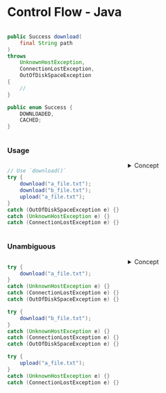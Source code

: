 # Control Flow - Java

<div style="display: flex; justify-content: center; gap: 20px;">
<div style="flex-basis: 50%;">

```java
public Success download(
    final String path
)
throws
    UnknownHostException,
    ConnectionLostException,
    OutOfDiskSpaceException
{
    //
}

public enum Success {
    DOWNLOADED,
    CACHED;
}
```

<!--

# /*
# {
#     File file = new File(path);
#     if (path.exists()) {
#         // Assume content is unchanged.
#         return Success.CACHED;
#     }
#
#     // ⚠️ throws UnknownHostException
#     // if IP address is of illegal length
#     InetAddress host = InetAddress.getByAddress(
#         new byte[] { 127, 0, 0, 1 }
#     );
#
#     String line = null;
#     try (
#         Socket socket = /* .. */;
#         BufferedReader input = /* .. */;
#         FileOutputStream out = /* .. */;
#     ) {
#         while(true) {
#             try {
#                 line = input.readLine();
#             } catch (IOException e) {
#                 throw new ConnectionLostException(e);
#             }
#
#             if (line == null) { break; }
#
#             try {
#                 out.writeLine(line);
#             } catch (IOException e) {
#                 throw new OutOfDiskSpaceException(e);
#             }
#         }
#     }
#
#     return Success.DOWNLOADED;
# }
# */

-->

</div>

<div style="flex-basis: 50%;">

<object
    type="image/svg+xml"
    data="control_flow.svg"
    width="250"></object>
<small>[](https://azriel.im/dot_ix/?src=LQhQAsEsFMCcENYGNwE8BcoAEWBmkAbaAfQBMB7AdwDsDz5T0sBvAX2y1MgGcBrY7gAd4SEpGrcArrnxIY1AC5M2HJOWrVoSBZHXFY0btCUt2OUhOJ1yvSYOK54hZWc5Va9UsSQjw0RqYcFDR0DMQ2LqCg1OSkJNTwALaGmDj4RGTuoQE4uXlYAETBHgwAFACUBUFZnuG8TPmNhTYAhE1V5jVhPij%2BDe09fqR5HZyW1rb2js5NOAWS1LwxNLkAPABGsAD0AHzg5NwKo2oaWjp6BkYmA%2Bqa2rrUG7BYu3SHo1x8AsKixOJSMkgcmgiiYBXIkgUWHIuCeLx2n14WCEImgVWisRIcW4SG4qTwhCxXQCBQ%2BxLqYLJIVqgz6hQ%2B43INjsDicBEpqluZwe%2BkMxg55h4-BRv3%2B0lk8hMpKiMTixGgiXIACsePj0kTqQwmIBeDcApzvVTVeCJYQCg5AaSl5aQFtYBdnaCjOZUzZTEAPBuABH3Oad7hc%2BSZADLkQSF31Rfwk4qBkp1gD6dqL%2BADmKQ46syhuIKYtFKwAG1k8VsgAaNypmwAXSThPT2TTeZpvjpOYrNYYhablrrpDLaUb5LIDsmrJmDYyrZbfZZ0wInYJw57Jzu52ovKuTCHGothbn3J9VynuZ7iODorDgOBoOze8NLaDIrEx4lIIUZdACj8yXxh1QRDxHBwsqx0EcSQCAUb9GmgAAPBQECYAByJBJFgbhyFgYBBHIcQFDgGCfyLDNjQAMjjAwQRwnBuHAeBBBINQ6FgJgiOgEi8lbbx2yYAAqBimNyCxuCsJl%2BwnJh8IMUhSORCiqO8chaKYUScM3b1F0ufksHY%2BTmOvH5bwBe8z3U-xQCAA)</small>

</div>
</div>

### Usage

<div style="display: flex; justify-content: center; gap: 20px;">
<div style="flex-basis: 50%;">

```java
// Use `download()`
try {
    download("a_file.txt");
    download("b_file.txt");
    upload("a_file.txt");
}
catch (OutOfDiskSpaceException e) {}
catch (UnknownHostException e) {}
catch (ConnectionLostException e) {}
```

</div>

<div style="flex-basis: 50%;">
<details><summary>Concept</summary>

<object
    type="image/svg+xml"
    data="control_flow_java_entangled.svg"
    width="370"></object>
<small>[](https://azriel.im/dot_ix/?src=LQhQAsEsFMCcENYGNwE8BcoAEWAmkBnAawH0CAHeJaEyAOwIFcAzZyJGOgF3SwG8AvtixIA9nTrQkXSOJKxoBaD35CcuBiQA2o0UUbkSzeJC29Bwtlpq5RAdzo74uEgEZzarFZv3Ho5yQATB6WpjQGTrghoHSiuDR08AC2ipg43iS2DpFuvDj5%2BQBEWX7OABQAlIWh1pm%2BOcEFTcX1-riV1elhJBFteU0Dhb3lFTideJo6egZGJmYDRYx0RLEO%2BQA8AEawAPQAfOCiBFzjYhJSMnIKSioLhWeS0rJ0W7BY%2BzrH4-jEZJTUtAYLDYHGg3F4hVEjC4WFEzFe7z2PyIWAoVGg1RicRsiiQBDSXm6JRy7iwhXGGWJbSCEIp3WGUTJ30mun0hmMplpwgeF2e8kUyi56kIpDRAPoTFY7E4KnJoCx8RI0CSogAVoQCZTWgFSYBeDcApzs1HzZamNA1GnrkSK8XWAE53hBoCNpWTMOfNADwbgAR97niR6XOj8m68QAy5A6RX90YDJSCZTbAH078uguAA5qkLVSdSRMizpuy5rwANpak06gA0EydUzZs1MAF109qXK4szynlcBSoi0TG25y63-YHlPWurUM02s8iI%2BKgVLQeCsF3Rz3XOXJ2KaBLgdKwVxh4SlyWXIEJznq27C8XSkfV6fXXM95eGi3fbz20GF4-TX2X22A9chw2h5BBO4brlGW5zp2n4BIEq6gf8G4zjGO4PvSVrUtmlYunmnIfmhkQ3lhuY1loqG1Ayz7nL%2Bg5QfhbTflRA7-ru8pcOAyrQASxyoNY%2BLCDgsSKvExiMFoXB8QM0AAB5cAgvAAORIIwsAEKIsDAOQoj0FwcDyfxWBJqmmTQCJYkSU0xywHoNAEOAzgJGpSTwPMABsAAMbn6SOWhkHZiqxLATnzAArB5%2BmOs6xHnlgABkCi4PwqJ2eQNBiDosC8PFWCeDg-Z8sxvAAFTxeF8GRpus6xlgxVJvp0HjphkVnvmsW4ForiJbZ8ApSQaVqQpqDQFoOh2PJ2V1d2QHNr1P5MR2RVta4E0Hlebggb8YEVch86FYty3Gqtx6NVWd64TFbWBJ1yWpaI6UKTpzljTl%2B4HU%2BM2Mfl83VRd%2B11EBR1rgh4GVTuC1aIEv0Ucd2EkbwMUMld3U3XdWDyeQylWtAT2Q%2BhATvX6n3voVDKgEAA)</small>

</details>
</div>

</div>

### Unambiguous

<div style="display: flex; justify-content: center; gap: 20px;">
<div style="flex-basis: 50%;">

```java
try {
    download("a_file.txt");
}
catch (UnknownHostException e) {}
catch (ConnectionLostException e) {}
catch (OutOfDiskSpaceException e) {}

try {
    download("b_file.txt");
}
catch (UnknownHostException e) {}
catch (ConnectionLostException e) {}
catch (OutOfDiskSpaceException e) {}

try {
    upload("a_file.txt");
}
catch (UnknownHostException e) {}
catch (ConnectionLostException e) {}
```

</div>

<div style="flex-basis: 50%;">
<details><summary>Concept</summary>

<object
    type="image/svg+xml"
    data="control_flow_java_organized.svg"
    width="360"></object>
<small>[](https://azriel.im/dot_ix/?src=LQhQAsEsFMCcENYGNwE8BcoAEWAmkBnAawH0CAHeJaEyAOwIFcAzZyJGOgFxIEZ0sAbwC%2B2LEgD2dOtCRdIUkrGgFoPfkNE5cDEgBsJEoo3Ilm8SHr4CRoMfmJlK1WgxZsO0biQBMNreJSMnIKdEoqar7%2B9roGRiZmFlZ%2BmnY4ktKy8orKqjwAzNHasYbGpuaWJIWpYmx6NLgSAO50BvC41qk4dQ3NrRLtUV1YPSQmbbjRoHQSuDR08AC2Kpjdlr0tE504OzsARI2bA7gAFACUe7XrJIf9gym7uwd9E%2BeXa-Vj5BMCj39Ye3Gx3OOHeeBK8XKSW2-0BdCIMxaOwAPAAjWAAegAfOAJAQuGCMsFsmFcpENLCiVlQmjYFhsQZ8WCHKQKFQaPQmKx2Jx1AI9hJGFwsBJmLT6ViWVg2dRLjECPpSgkKslfrDGPDEXQUejsbimWIqSEchEeA8-nsjSTxQy8QT7IRWc4OW5uZ5vCkBUKRWL0RKpTLoHLigq4mVEpVqv8ARqEX0dZicXbCUFqSa8lU1Y9LanjXQbVjGfbprMGiokARViNrrctho9mDRrXjkMG1dPkD2vzmRDwyrOm30rmSeEM-XmY6nOzXFyPLyBz3Q0qoZVPSnMnnR5E1w7HIGZ%2B4eV4zd35YrIRGrNVB4ENyOyQVTyW5iRoIsJAArQhVpsvFsaQBeDcAU532w2O4OhSYDQK%2BH4sAAwATnbPMNlWhDRAB4NwAEfcNYdQi3PksEAGXJdydadOUPd18IAwA%2BnaQ5dLyGTDsLvXCHyGIjtEnfcyLdedIJokNzz7aFqkYodmPTSJqiI0BoFwABzFZoObQZeBIG5exQyoNAAbV-I4VIAGnBJcL37XgAF0lL-FS1KtFjTU6XSa2sjpeCMuyJPUSyPjAus1JZKcXG4udj0cvTwL4IyAq410Qu8CyrP0iD-I0ldVSwJzPmUiCotS%2BifG86sspc3xbJwzyhky3yWx8dzytJByCsSiKfH8zjnQPHjQpSKqbhK2q8Ha0jYqPD1CtGTsOnUkyhMjAResm3KZs0q9xuuSayvEhqM2qBbvmOOqtrwqpLNALhwDfaAq3xVB6krMQcBmF85nMRg9C4e6-mgAAPLgEAEAByJBGFgAgJFgYByAkeguDgAGHqwWSFJuaBXvez7HnxWAjBoAhwHaeZwcWeA9AEAA2AAGCmEY%2BKw8YJkgZlgYnSawABWKmEeykgjAEAAyOTlC8GnpXx8gaEkAxYAEQXoGF3ZuaQKgLsmLAACpZflnYdGWtLOj55RcCEUX4HFkhJfBgRDawAIxOJeyxwENXDa5oagpGijOmd2Suby-sUj58h6CIY36bNi3pawIP4RthGPO27cnejohXb3DrgtGk91eT33dfo6o%2BfofA5IkUOxYliQpYEIvIBL2Pdnj47qjVmuS4R8K-OmwSVv13A9F4MvTYrqusAB1BoD0AwmgB%2Budg7-9NvtiqNDVvveHb5ykr4Nq0%2BG2dM69teN%2BKrfWq75C9YDvufEH8PK8t0fYZJmfbaK6r7kXtME6z1e9B8Y-37JRuG7F0%2B9PYpF-v-XYE19qDHPnRfsBdJq32Hg-AG5AQbfGgC-ABMEWzm3qk3J2k1QBAA)</small>

</details>
</div>

</div>

